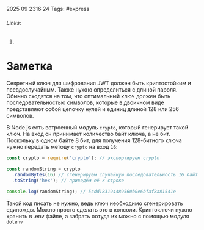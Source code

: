 2025 09 2316 24
Tags: #express 
###### Links: 
1) 
# Заметка
Секретный ключ для шифрования JWT должен быть криптостойким и псевдослучайным.
Также нужно определиться с длиной пароля. Обычно сходятся на том, что оптимальный ключ должен быть последовательностью символов, которые в двоичном виде представляют собой цепочку нулей и единиц длиной 128 или 256 символов.

В Node.js есть встроенный модуль `crypto`, который генерирует такой ключ. На вход он принимает количество байт ключа, а не бит. Поскольку в одном байте 8 бит, для получения 128-битного ключа нужно передать методу `crypto` на вход `16`:
```ts
const crypto = require('crypto'); // экспортируем crypto

const randomString = crypto
  .randomBytes(16) // сгенерируем случайную последовательность 16 байт (128 бит)
  .toString('hex'); // приведём её к строке

console.log(randomString); // 5cdd183194489560b0e6bfaf8a81541e
```
Такой код писать не нужно, ведь ключ необходимо сгенерировать единожды. Можно просто сделать это в консоли.
Криптоключи нужно хранить в .env файле, а забрать оотуда их можно с помощью модуля `dotenv` 